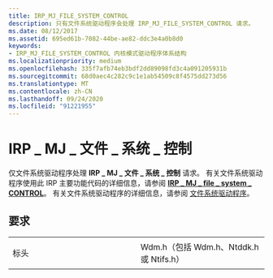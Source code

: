 ```yaml
---
title: IRP_MJ_FILE_SYSTEM_CONTROL
description: 只有文件系统驱动程序会处理 IRP_MJ_FILE_SYSTEM_CONTROL 请求。
ms.date: 08/12/2017
ms.assetid: 695ed61b-7082-44be-ae82-ddc3e4a0b8d0
keywords:
- IRP_MJ_FILE_SYSTEM_CONTROL 内核模式驱动程序体系结构
ms.localizationpriority: medium
ms.openlocfilehash: 335f7afb74eb3bdf2dd89098fd3c4a091205931b
ms.sourcegitcommit: 68d0aec4c282c9c1e1ab54509c8f4575dd273d56
ms.translationtype: MT
ms.contentlocale: zh-CN
ms.lasthandoff: 09/24/2020
ms.locfileid: "91221955"
---
```

# <a name="irp_mj_file_system_control"></a>IRP \_ MJ \_ 文件 \_ 系统 \_ 控制


仅文件系统驱动程序处理 **IRP \_ MJ \_ 文件 \_ 系统 \_ 控制** 请求。 有关文件系统驱动程序使用此 IRP 主要功能代码的详细信息，请参阅 [**IRP \_ MJ \_ file \_ system \_ CONTROL**](../ifs/irp-mj-file-system-control.md)。 有关文件系统驱动程序的详细信息，请参阅 [文件系统驱动程序](https://docs.microsoft.com/windows-hardware/drivers/ifs)。

<a name="requirements"></a>要求
------------

<table>
<colgroup>
<col width="50%" />
<col width="50%" />
</colgroup>
<tbody>
<tr class="odd">
<td><p>标头</p></td>
<td>Wdm.h（包括 Wdm.h、Ntddk.h 或 Ntifs.h）</td>
</tr>
</tbody>
</table>

 

